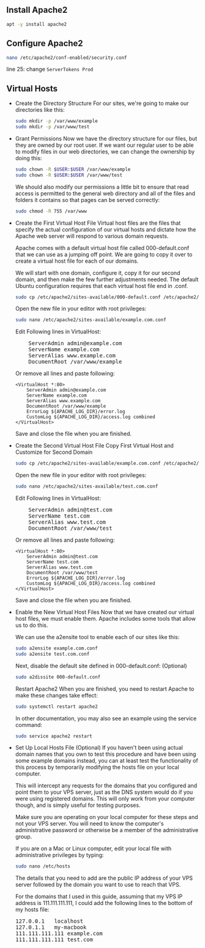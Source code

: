 ## Install Apache2

```bash
apt -y install apache2
```

## Configure Apache2

```bash
nano /etc/apache2/conf-enabled/security.conf
```
line 25: change
<code>ServerTokens Prod</code>

## Virtual Hosts

<ul>

<li>Create the Directory Structure
For our sites, we're going to make our directories like this:

```bash
sudo mkdir -p /var/www/example
sudo mkdir -p /var/www/test

```
</li>


<li>Grant Permissions
Now we have the directory structure for our files, but they are owned by our root user. If we want our regular user to be able to modify files in our web directories, we can change the ownership by doing this:

```bash
sudo chown -R $USER:$USER /var/www/example
sudo chown -R $USER:$USER /var/www/test

```

We should also modify our permissions a little bit to ensure that read access is permitted to the general web directory and all of the files and folders it contains so that pages can be served correctly:

```bash
sudo chmod -R 755 /var/www
```
</li>


<li>Create the First Virtual Host File
Virtual host files are the files that specify the actual configuration of our virtual hosts and dictate how the Apache web server will respond to various domain requests.

Apache comes with a default virtual host file called 000-default.conf that we can use as a jumping off point. We are going to copy it over to create a virtual host file for each of our domains.

We will start with one domain, configure it, copy it for our second domain, and then make the few further adjustments needed. The default Ubuntu configuration requires that each virtual host file end in .conf.

```bash
sudo cp /etc/apache2/sites-available/000-default.conf /etc/apache2/sites-available/example.com.conf
```

Open the new file in your editor with root privileges:

```bash
sudo nano /etc/apache2/sites-available/example.com.conf
```

Edit Following lines in VirtualHost:
<pre>
	ServerAdmin admin@example.com
	ServerName example.com
	ServerAlias www.example.com
	DocumentRoot /var/www/example
</pre>

Or remove all lines and paste following:

```text
<VirtualHost *:80>
    ServerAdmin admin@example.com
    ServerName example.com
    ServerAlias www.example.com
    DocumentRoot /var/www/example
    ErrorLog ${APACHE_LOG_DIR}/error.log
    CustomLog ${APACHE_LOG_DIR}/access.log combined
</VirtualHost>
```
Save and close the file when you are finished.
</li>


<li>Create the Second Virtual Host File
Copy First Virtual Host and Customize for Second Domain

```bash
sudo cp /etc/apache2/sites-available/example.com.conf /etc/apache2/sites-available/test.com.conf
```

Open the new file in your editor with root privileges:

```bash
sudo nano /etc/apache2/sites-available/test.com.conf
```

Edit Following lines in VirtualHost:
<pre>
    ServerAdmin admin@test.com
    ServerName test.com
    ServerAlias www.test.com
    DocumentRoot /var/www/test
</pre>

Or remove all lines and paste following:

```text
<VirtualHost *:80>
    ServerAdmin admin@test.com
    ServerName test.com
    ServerAlias www.test.com
    DocumentRoot /var/www/test
    ErrorLog ${APACHE_LOG_DIR}/error.log
    CustomLog ${APACHE_LOG_DIR}/access.log combined
</VirtualHost>
```
Save and close the file when you are finished.
</li>


<li>Enable the New Virtual Host Files
Now that we have created our virtual host files, we must enable them. Apache includes some tools that allow us to do this.

We can use the a2ensite tool to enable each of our sites like this:

```bash
sudo a2ensite example.com.conf
sudo a2ensite test.com.conf
```

Next, disable the default site defined in 000-default.conf: (Optional)

```bash
sudo a2dissite 000-default.conf
```
</li> Restart Apache2
When you are finished, you need to restart Apache to make these changes take effect:

```bash
sudo systemctl restart apache2
```
In other documentation, you may also see an example using the service command:

```bash
sudo service apache2 restart
```


<li>Set Up Local Hosts File (Optional)
If you haven't been using actual domain names that you own to test this procedure and have been using some example domains instead, you can at least test the functionality of this process by temporarily modifying the hosts file on your local computer.

This will intercept any requests for the domains that you configured and point them to your VPS server, just as the DNS system would do if you were using registered domains. This will only work from your computer though, and is simply useful for testing purposes.

Make sure you are operating on your local computer for these steps and not your VPS server. You will need to know the computer's administrative password or otherwise be a member of the administrative group.

If you are on a Mac or Linux computer, edit your local file with administrative privileges by typing:

```bash
sudo nano /etc/hosts
```

The details that you need to add are the public IP address of your VPS server followed by the domain you want to use to reach that VPS.

For the domains that I used in this guide, assuming that my VPS IP address is 111.111.111.111, I could add the following lines to the bottom of my hosts file:

<pre>
127.0.0.1   localhost
127.0.1.1   my-macbook
111.111.111.111 example.com
111.111.111.111 test.com
</pre>
</li>
</ul>
